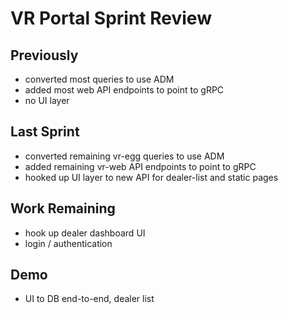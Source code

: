 # VR Portal Sprint Review

## Previously
- converted most queries to use ADM
- added most web API endpoints to point to gRPC
- no UI layer

## Last Sprint
- converted remaining vr-egg queries to use ADM
- added remaining vr-web API endpoints to point to gRPC
- hooked up UI layer to new API for dealer-list and static pages

## Work Remaining
- hook up dealer dashboard UI
- login / authentication

## Demo
- UI to DB end-to-end, dealer list


